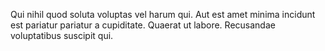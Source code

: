 Qui nihil quod soluta voluptas vel harum qui. Aut est amet minima incidunt est pariatur pariatur a cupiditate. Quaerat ut labore. Recusandae voluptatibus suscipit qui.